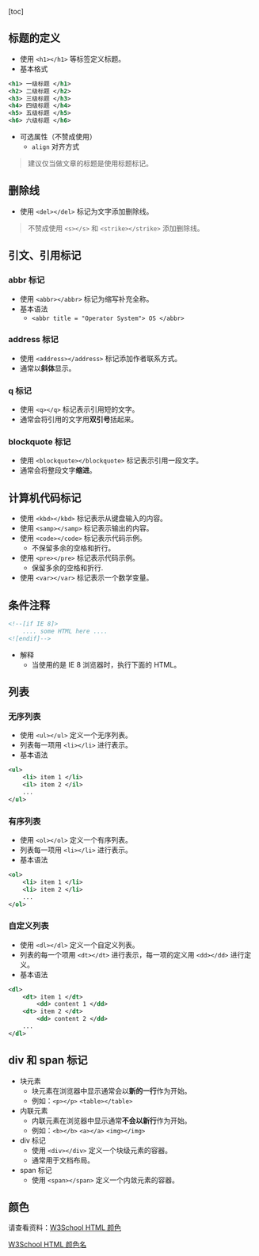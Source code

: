 [toc]

## 标题的定义

- 使用 `<h1></h1>` 等标签定义标题。
- 基本格式
```xml
<h1> 一级标题 </h1>
<h2> 二级标题 </h2>
<h3> 三级标题 </h3>
<h4> 四级标题 </h4>
<h5> 五级标题 </h5>
<h6> 六级标题 </h6>
```

- 可选属性（不赞成使用）
	- `align` 对齐方式

> 建议仅当做文章的标题是使用标题标记。

## 删除线

- 使用 `<del></del>` 标记为文字添加删除线。

> 不赞成使用 `<s></s>` 和 `<strike></strike>` 添加删除线。

## 引文、引用标记

### abbr 标记

- 使用 `<abbr></abbr>` 标记为缩写补充全称。
- 基本语法
	- `<abbr title = "Operator System"> OS </abbr>`

### address 标记

- 使用 `<address></address>` 标记添加作者联系方式。
- 通常以**斜体**显示。

### q 标记

- 使用 `<q></q>` 标记表示引用短的文字。
- 通常会将引用的文字用**双引号**括起来。

### blockquote 标记

- 使用 `<blockquote></blockquote>` 标记表示引用一段文字。
- 通常会将整段文字**缩进**。

## 计算机代码标记

- 使用 `<kbd></kbd>` 标记表示从键盘输入的内容。
- 使用 `<samp></samp>` 标记表示输出的内容。
- 使用 `<code></code>` 标记表示代码示例。
	- 不保留多余的空格和折行。
- 使用 `<pre></pre>` 标记表示代码示例。
	- 保留多余的空格和折行.
- 使用 `<var></var>` 标记表示一个数学变量。

## 条件注释

```xml
<!--[if IE 8]>
    .... some HTML here ....
<![endif]-->
```

- 解释
	- 当使用的是 IE 8 浏览器时，执行下面的 HTML。

## 列表

### 无序列表

- 使用 `<ul></ul>` 定义一个无序列表。
- 列表每一项用 `<li></li>` 进行表示。
- 基本语法
```xml
<ul>
	<li> item 1 </li>
	<il> item 2 </il>
	...
</ul>
```

### 有序列表

- 使用 `<ol></ol>` 定义一个有序列表。
- 列表每一项用 `<li></li>` 进行表示。
- 基本语法
```xml
<ol>
	<li> item 1 </li>
	<li> item 2 </li>
	...
</ol>
```

### 自定义列表

- 使用 `<dl></dl>` 定义一个自定义列表。
- 列表的每一个项用 `<dt></dt>` 进行表示，每一项的定义用 `<dd></dd>` 进行定义。
- 基本语法
```xml
<dl>
	<dt> item 1 </dt>
		<dd> content 1 </dd>
	<dt> item 2 </dt>
		<dd> content 2 </dd>
	...
</dl>
```

## div 和 span 标记

- 块元素
	- 块元素在浏览器中显示通常会以**新的一行**作为开始。
	- 例如：`<p></p>` `<table></table>`
- 内联元素
	- 内联元素在浏览器中显示通常**不会以新行**作为开始。
	- 例如：`<b></b>` `<a></a>` `<img></img>`
- div 标记
	- 使用 `<div></div>` 定义一个块级元素的容器。
	- 通常用于文档布局。
- span 标记
	- 使用 `<span></span>` 定义一个内敛元素的容器。

## 颜色

请查看资料：[W3School HTML 颜色](http://www.w3school.com.cn/html/html_colors.asp)

[W3School HTML 颜色名](http://www.w3school.com.cn/html/html_colornames.asp)
